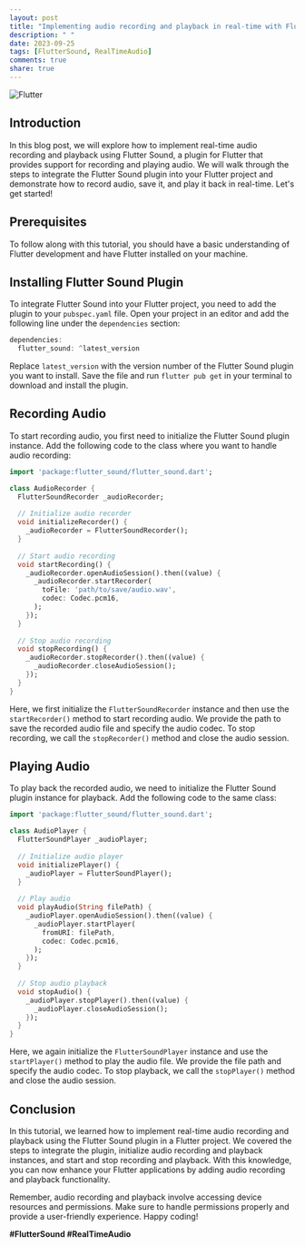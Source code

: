 ```yaml
---
layout: post
title: "Implementing audio recording and playback in real-time with Flutter Sound"
description: " "
date: 2023-09-25
tags: [FlutterSound, RealTimeAudio]
comments: true
share: true
---
```


![Flutter](https://flutter.dev/images/flutter-logo-sharing.png)

## Introduction
In this blog post, we will explore how to implement real-time audio recording and playback using Flutter Sound, a plugin for Flutter that provides support for recording and playing audio. We will walk through the steps to integrate the Flutter Sound plugin into your Flutter project and demonstrate how to record audio, save it, and play it back in real-time. Let's get started!

## Prerequisites
To follow along with this tutorial, you should have a basic understanding of Flutter development and have Flutter installed on your machine.

## Installing Flutter Sound Plugin
To integrate Flutter Sound into your Flutter project, you need to add the plugin to your `pubspec.yaml` file. Open your project in an editor and add the following line under the `dependencies` section:

```dart
dependencies:
  flutter_sound: ^latest_version
```

Replace `latest_version` with the version number of the Flutter Sound plugin you want to install. Save the file and run `flutter pub get` in your terminal to download and install the plugin.

## Recording Audio
To start recording audio, you first need to initialize the Flutter Sound plugin instance. Add the following code to the class where you want to handle audio recording:

```dart
import 'package:flutter_sound/flutter_sound.dart';

class AudioRecorder {
  FlutterSoundRecorder _audioRecorder;
  
  // Initialize audio recorder
  void initializeRecorder() {
    _audioRecorder = FlutterSoundRecorder();
  }
  
  // Start audio recording
  void startRecording() {
    _audioRecorder.openAudioSession().then((value) {
      _audioRecorder.startRecorder(
        toFile: 'path/to/save/audio.wav',
        codec: Codec.pcm16,
      );
    });
  }
  
  // Stop audio recording
  void stopRecording() {
    _audioRecorder.stopRecorder().then((value) {
      _audioRecorder.closeAudioSession();
    });
  }
}
```

Here, we first initialize the `FlutterSoundRecorder` instance and then use the `startRecorder()` method to start recording audio. We provide the path to save the recorded audio file and specify the audio codec. To stop recording, we call the `stopRecorder()` method and close the audio session.

## Playing Audio
To play back the recorded audio, we need to initialize the Flutter Sound plugin instance for playback. Add the following code to the same class:

```dart
import 'package:flutter_sound/flutter_sound.dart';

class AudioPlayer {
  FlutterSoundPlayer _audioPlayer;
  
  // Initialize audio player
  void initializePlayer() {
    _audioPlayer = FlutterSoundPlayer();
  }
  
  // Play audio
  void playAudio(String filePath) {
    _audioPlayer.openAudioSession().then((value) {
      _audioPlayer.startPlayer(
        fromURI: filePath,
        codec: Codec.pcm16,
      );
    });
  }
  
  // Stop audio playback
  void stopAudio() {
    _audioPlayer.stopPlayer().then((value) {
      _audioPlayer.closeAudioSession();
    });
  }
}
```

Here, we again initialize the `FlutterSoundPlayer` instance and use the `startPlayer()` method to play the audio file. We provide the file path and specify the audio codec. To stop playback, we call the `stopPlayer()` method and close the audio session.

## Conclusion
In this tutorial, we learned how to implement real-time audio recording and playback using the Flutter Sound plugin in a Flutter project. We covered the steps to integrate the plugin, initialize audio recording and playback instances, and start and stop recording and playback. With this knowledge, you can now enhance your Flutter applications by adding audio recording and playback functionality.

Remember, audio recording and playback involve accessing device resources and permissions. Make sure to handle permissions properly and provide a user-friendly experience. Happy coding!

**#FlutterSound #RealTimeAudio**